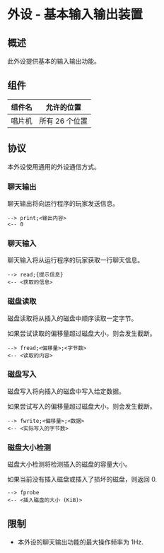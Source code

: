 # 外设 - 基本输入输出装置

## 概述

此外设提供基本的输入输出功能。

## 组件

| 组件名		| 允许的位置		|
| ------------- | ----------------- |
| 唱片机		| 所有 26 个位置	|

## 协议

本外设使用通用的外设通信方式。

### 聊天输出

聊天输出将向运行程序的玩家发送信息。

```
--> print;<输出内容>
<-- 0
```

### 聊天输入

聊天输入将从运行程序的玩家获取一行聊天信息。

```
--> read;{提示信息}
<-- <获取的信息>
```

### 磁盘读取

磁盘读取将从插入的磁盘中顺序读取一定字节。

如果尝试读取的偏移量超过磁盘大小，则会发生截断。

```
--> fread;<偏移量>;<字节数>
<-- <读取的内容>
```

### 磁盘写入

磁盘写入将向插入的磁盘中写入给定数据。

如果尝试写入的偏移量超过磁盘大小，则会发生截断。

```
--> fwrite;<偏移量>;<数据>
<-- <实际写入的字节数>
```

### 磁盘大小检测

磁盘大小检测将检测插入的磁盘的容量大小。

如果当前没有插入磁盘或插入了损坏的磁盘，则返回 0.

```
--> fprobe
<-- <插入磁盘的大小 (KiB)>
```

## 限制

* 本外设的聊天输出功能的最大操作频率为 1Hz.


